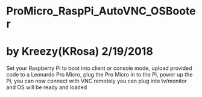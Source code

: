 # ProMicro_RaspPi_AutoVNC_OSBooter
# by Kreezy(KRosa) 2/19/2018

Set your Raspberry Pi to boot into client or console mode, 
upload provided code to a Leonardo Pro Micro, 
plug the Pro Micro in to the Pi,
power up the Pi,
you can now connect with VNC remotely
you can plug into tv/monitor and OS will be ready and loaded